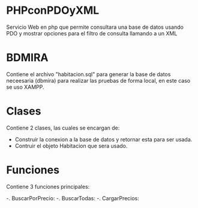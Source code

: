 # PHPconPDOyXML
Servicio Web en php que permite consultara una base de datos usando PDO y mostrar opciones para el filtro de consulta llamando a un XML

# BDMIRA
Contiene el archivo "habitacion.sql" para generar la base de datos neceesaria (dbmira) para realizar las pruebas de forma local, en este caso se uso XAMPP.

# Clases
Contiene 2 clases, las cuales se encargan de:

- Construir la conexion a la base de datos y retornar esta para ser usada.
- Contruir el objeto Habitacion que sera usado.

# Funciones

Contiene 3 funciones principales:
   
   -. BuscarPorPrecio:
   -. BuscarTodas:
   -. CargarPrecios:

